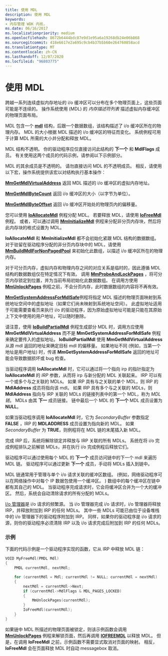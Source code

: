 ```yaml
---
title: 使用 MDL
description: 使用 MDL
keywords:
- 内存管理 WDK 内核，
ms.date: 06/16/2017
ms.localizationpriority: medium
ms.openlocfilehash: 8672b6444bdc87e9d1e95a6a19268db24e06b868
ms.sourcegitcommit: 418e6617e2a695c9cb4b37b5b60e264760858acd
ms.translationtype: MT
ms.contentlocale: zh-CN
ms.lasthandoff: 12/07/2020
ms.locfileid: "96803775"
---
```

# <a name="using-mdls"></a>使用 MDL


跨越一系列连续虚拟内存地址的 i/o 缓冲区可以分布在多个物理页面上，这些页面可能是不连续的。 操作系统使用 (MDL) 的 *内存描述符列表* 描述虚拟内存缓冲区的物理页面布局。

MDL 包含一个 [**mdl**](/windows-hardware/drivers/ddi/wdm/ns-wdm-_mdl) 结构，后跟一个数据数组，该结构描述了 i/o 缓冲区所在的物理内存。 MDL 的大小根据 MDL 描述的 i/o 缓冲区的特征而变化。 系统例程可用于计算 MDL 所需的大小并分配和释放 MDL。

MDL 结构不透明。 你的驱动程序应仅直接访问此结构的 **下一个** 和 **MdlFlags** 成员。 有关使用这两个成员的代码示例，请参阅以下示例部分。

MDL 的其余成员是不透明的。 请勿直接访问 MDL 的不透明成员。 相反，请使用以下宏，操作系统提供该宏以对结构执行基本操作：

[**MmGetMdlVirtualAddress**](./mm-bad-pointer.md) 返回 MDL 描述的 i/o 缓冲区的虚拟内存地址。

[**MmGetMdlByteCount**](/windows-hardware/drivers/ddi/wdm/nf-wdm-mmgetmdlbytecount) 返回 i/o 缓冲区的大小（以字节为单位）。

[**MmGetMdlByteOffset**](./mm-bad-pointer.md) 返回 i/o 缓冲区开始处的物理页内的偏移量。

您可以使用 [**IoAllocateMdl**](/windows-hardware/drivers/ddi/wdm/nf-wdm-ioallocatemdl) 例程分配 MDL。 若要释放 MDL，请使用 [**IoFreeMdl**](/windows-hardware/drivers/ddi/wdm/nf-wdm-iofreemdl) 例程。 或者，可以通过调用 [**MmInitializeMdl**](./mm-bad-pointer.md) 例程来分配非分页内存块，然后将此内存块的格式设置为 MDL。

**IoAllocateMdl** 和 **MmInitializeMdl** 都不会初始化紧跟 MDL 结构的数据数组。 对于驻留在驱动程序分配的非分页内存块中的 MDL，请使用 [**MmBuildMdlForNonPagedPool**](/windows-hardware/drivers/ddi/wdm/nf-wdm-mmbuildmdlfornonpagedpool) 来初始化此数组，以描述 i/o 缓冲区所在的物理内存。

对于可分页内存，虚拟内存和物理内存之间的对应关系是临时的，因此遵循 MDL 结构的数据数组仅在特定情况下有效。 调用 [**MmProbeAndLockPages**](/windows-hardware/drivers/ddi/wdm/nf-wdm-mmprobeandlockpages) ，将可分页内存锁定到位置，并为当前布局初始化此数据数组。 在调用方使用 [**MmUnlockPages**](/windows-hardware/drivers/ddi/wdm/nf-wdm-mmunlockpages) 例程之前，不会分页内存，此时数据数组的内容将不再有效。

[**MmGetSystemAddressForMdlSafe**](./mm-bad-pointer.md)例程将指定 MDL 描述的物理页面映射到系统地址空间中的虚拟地址（如果它们尚未映射到系统地址空间）。 此虚拟地址适用于可能需要查看页来执行 i/o 的驱动程序，因为原始虚拟地址可能是只能在其原始上下文中使用的用户地址，可以随时删除。

请注意，使用 [**IoBuildPartialMdl**](/windows-hardware/drivers/ddi/wdm/nf-wdm-iobuildpartialmdl) 例程生成部分 MDL 时，调用方应使用 **MmGetMdlVirtualAddress** 而不是 **MmGetSystemAddressForMdlSafe** 例程来确定要传入的虚拟地址。 **IoBuildPartialMdl** 使用 **MmGetMdlVirtualAddress** 从源 mdl 返回的地址来确定目标 mdl 的偏移量。 如果地址不同 (例如，当第一个地址是用户地址) 时，传递 **MmGetSystemAddressForMdlSafe** 返回的地址可能会导致数据损坏或 bug 检查。

当驱动程序调用 **IoAllocateMdl** 时，它可以通过将一个指向 irp 的指针指定为 **IoAllocateMdl** 的 *IRP* 参数，从而将 irp 与新分配的 MDL 关联起来。 IRP 可以有一个或多个与之关联的 MDLs。 如果 IRP 具有与之关联的单个 MDL，则 IRP 的 **MdlAddress** 成员将指向该 mdl。 如果 IRP 具有多个与之关联的 MDLs，则 **MdlAddress** 指向与 IRP 关联的 MDLs 的链接列表中的第一个 MDL，称为 *MDL 链*。 MDLs 由其 **下一** 成员链接。 链中最后一个 MDL 的 **下一个** MDL 成员设置为 **NULL**。

如果当驱动程序调用 **IoAllocateMdl** 时，它为 *SecondaryBuffer* 参数指定 **FALSE** ，IRP 的 **MDLADDRESS** 成员设置为指向新的 MDL。 如果 *SecondaryBuffer* 为 **TRUE**，则例程将在 MDL 链的末尾插入新 MDL。

完成 IRP 后，系统将解除锁定并释放与 IRP 关联的所有 MDLs。 系统在将 i/o 完成例程排队之前解锁 MDLs，并在执行 i/o 完成例程后释放它们。

驱动程序可以通过使用每个 MDL 的 **下一个** 成员访问链中的下一个 mdl 来遍历 MDL 链。 驱动程序可以通过更新 **下一个** 成员，手动将 MDLs 插入到链中。

MDL 链通常用于管理与单个 i/o 请求关联的缓冲区数组。  (例如，网络驱动程序可以在网络操作中对每个 IP 数据包使用一个缓冲区。 ) 数组中的每个缓冲区在链中都有其自己的 MDL。 当驱动程序完成请求时，它会将缓冲区合并为一个大的缓冲区。 然后，系统会自动清除请求的所有分配的 MDLs。

[I/o 管理器](windows-kernel-mode-i-o-manager.md)是 i/o 请求的频繁源。 当 i/o 管理器完成 i/o 请求时，i/o 管理器将释放 IRP，并释放附加到 IRP 的任何 MDLs。 其中一些 MDLs 可能已由位于设备堆栈中的 i/o 管理器下的驱动程序附加到 IRP。 同样，如果你的驱动程序是 i/o 请求的源，则你的驱动程序必须清除 IRP 以及 i/o 请求完成后附加到 IRP 的任何 MDLs。

### <a name="example"></a>示例

下面的代码示例是一个驱动程序实现的函数，它从 IRP 中释放 MDL 链：

```cpp
VOID MyFreeMdl(PMDL Mdl)
{
    PMDL currentMdl, nextMdl;

    for (currentMdl = Mdl; currentMdl != NULL; currentMdl = nextMdl) 
    {
        nextMdl = currentMdl->Next;
        if (currentMdl->MdlFlags & MDL_PAGES_LOCKED) 
        {
            MmUnlockPages(currentMdl);
        }
        IoFreeMdl(currentMdl);
    }
} 
```

如果链中 MDL 所描述的物理页面被锁定，则该示例函数会调用 [**MmUnlockPages**](/windows-hardware/drivers/ddi/wdm/nf-wdm-mmunlockpages) 例程来解锁页面，然后再调用 [**IOFREEMDL**](/windows-hardware/drivers/ddi/wdm/nf-wdm-iofreemdl) 以释放 MDL。 但是，在调用 **IoFreeMdl** 之前，示例函数不需要显式取消对页面的映射。 相反， **IoFreeMdl** 会在页面释放 MDL 时自动 messagebox 取消。
